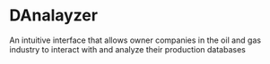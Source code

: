 # DAnalayzer
An intuitive interface that allows owner companies in the oil and gas industry to interact with and analyze their production databases
